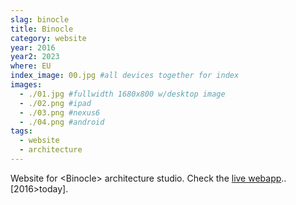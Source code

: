 ```yaml
---
slag: binocle
title: Binocle
category: website
year: 2016
year2: 2023
where: EU
index_image: 00.jpg #all devices together for index
images:
  - ./01.jpg #fullwidth 1680x800 w/desktop image
  - ./02.png #ipad
  - ./03.png #nexus6
  - ./04.png #android
tags:
  - website
  - architecture
---
```


Website for &lt;Binocle&gt; architecture studio.
Check the [live webapp](https://binocle.it)..
[2016>today].
